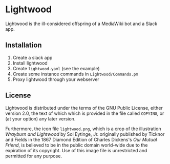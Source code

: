 # Lightwood

Lightwood is the ill-considered offspring of a MediaWiki bot and a Slack app.

## Installation

1. Create a slack app
2. Install lightwood
3. Create `lightwood.yaml` (see the example)
4. Create some instance commands in `Lightwood/Commands.pm`
5. Proxy lightwood through your webserver

## License

Lightwood is distributed under the terms of the GNU Public License, either
version 2.0, the text of which which is provided in the file called `COPYING`,
or (at your option) any later version.

Furthermore, the icon file `lightwood.png`, which is a crop of the illustration
_Wrayburn and Lightwood_ by Sol Eytinge, Jr. originally published by Ticknor and
Fields in the 1867 Diamond Edition of Charles Dickens's _Our Mutual Friend_, is
believed to be in the public domain world-wide due to the expiration of its
copyright.  Use of this image file is unrestricted and permitted for any purpose.
